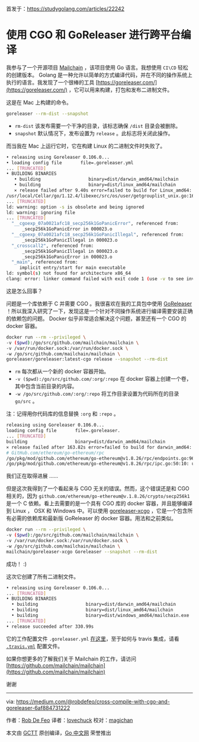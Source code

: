 首发于：https://studygolang.com/articles/22242

# 使用 CGO 和 GoReleaser 进行跨平台编译

我参与了一个开源项目 [Mailchain](https://github.com/mailchain/mailchain) ，该项目使用 Go 语言。我想使用 `CI\CD` 轻松的创建版本。 Golang 是一种允许以简单的方式编译代码，并在不同的操作系统上执行的语言。我发现了一个很棒的工具 [https://goreleaser.com/](https://goreleaser.com/) ，它可以用来构建，打包和发布二进制文件。

这是在 Mac 上构建的命令。

```bash
goreleaser --rm-dist --snapshot
```

- `rm-dist` 该发布需要一个干净的目录，该标志确保 `/dist` 目录会被删除。
- `snapshot` 默认情况下，发布设置为 `release` 。此标志将关闭此操作。

而当我在 Mac 上运行它时，它在构建 Linux 的二进制文件时失败了。

```bash
• releasing using Goreleaser 0.106.0...
• loading config file       file=.goreleaser.yml
... [TRUNCATED]
• BUILDING BINARIES
   • building                  binary=dist/darwin_amd64/mailchain
   • building                  binary=dist/linux_amd64/mailchain
   ⨯ release failed after 9.40s error=failed to build for Linux_amd64: # os/user
/usr/local/Cellar/go/1.12.4/libexec/src/os/user/getgrouplist_unix.go:16:35: warning: passing 'gid_t *' (aka 'unsigned int *') to parameter of type 'int *' converts between pointers to integer types with different sign [-Wpointer-sign]
... [TRUNCATED]
ld: warning: option -s is obsolete and being ignored
ld: warning: ignoring file
... [TRUNCATED]
  "__cgoexp_07a0021afc18_secp256k1GoPanicError", referenced from:
	  _secp256k1GoPanicError in 000023.o
  "__cgoexp_07a0021afc18_secp256k1GoPanicIllegal", referenced from:
	  _secp256k1GoPanicIllegal in 000023.o
  "_crosscall2", referenced from:
	  _secp256k1GoPanicIllegal in 000023.o
	  _secp256k1GoPanicError in 000023.o
  "_main", referenced from:
	 implicit entry/start for main executable
ld: symbol(s) not found for architecture x86_64
clang: error: linker command failed with exit code 1 (use -v to see invocation)
```

这是怎么回事？

问题是一个库依赖于 C 并需要 CGO 。我很喜欢在我的工具包中使用 [GoReleaser](https://goreleaser.com/) ！所以我深入研究了一下，发现这是一个针对不同操作系统进行编译需要安装正确的依赖包的问题。 Docker 似乎非常适合解决这个问题，甚至还有一个 CGO 的 docker 容器。

```bash
docker run --rm --privileged \
-v ($pwd):/go/src/github.com/mailchain/mailchain \
-v /var/run/docker.sock:/var/run/docker.sock \
-w /go/src/github.com/mailchain/mailchain \
goreleaser/goreleaser:latest-cgo release --snapshot --rm-dist
```

- `rm` 每次都从一个新的 docker 容器开始。
- `-v ($pwd):/go/src/github.com/:org/:repo` 在 docker 容器上创建一个卷，其中包含当前目录的内容。
- `-w /go/src/github.com/:org/:repo` 将工作目录设置为代码所在的目录 `go/src` 。

注：记得用你代码库的信息替换 `:org` 和 `:repo` 。

```bash
releasing using Goreleaser 0.106.0...
loading config file       file=.goreleaser.
... [TRUNCATED]
building                  binary=dist/darwin_amd64/mailchain
⨯ release failed after 163.82s error=failed to build for darwin_amd64: Go build GitHub.com/ethereum/go-ethereum/crypto/secp256k1: build constraints exclude all Go files in /go/pkg/mod/github.com/ethereum/go-ethereum@v1.8.26/crypto/secp256k1
# GitHub.com/ethereum/go-ethereum/rpc
/go/pkg/mod/github.com/ethereum/go-ethereum@v1.8.26/rpc/endpoints.go:96:19: undefined: ipcListen
/go/pkg/mod/github.com/ethereum/go-ethereum@v1.8.26/rpc/ipc.go:50:10: undefined: newIPCConnection
```

我们正在取得进展 ......

但是这次我得到了一个看起来与 CGO 无关的错误。然而，这个错误还是和 CGO 相关的，因为 `github.com/ethereum/go-ethereum@v.1.8.26/crypto/secp256k1` 是一个 C 依赖。看上去需要的是一个具有 CGO 库的 docker 容器，并且能够编译到 Linux ， OSX 和 Windows 中。可以使用 [goreleaser-xcgo](https://github.com/mailchain/goreleaser-xcgo) ，它是一个包含所有必需的依赖库和最新版 GoReleaser 的 docker 容器。用法和之前类似。

```bash
docker run --rm --privileged \
-v ($pwd):/go/src/github.com/mailchain/mailchain \
-v /var/run/docker.sock:/var/run/docker.sock \
-w /go/src/github.com/mailchain/mailchain \
mailchain/goreleaser-xcgo Goreleaser --snapshot --rm-dist
```

成功！ :)

这次它创建了所有二进制文件。

```bash
• releasing using Goreleaser 0.106.0...
... [TRUNCATED]
• BUILDING BINARIES
  • building                  binary=dist/darwin_amd64/mailchain
  • building                  binary=dist/linux_amd64/mailchain
  • building                  binary=dist/windows_amd64/mailchain.exe
... [TRUNCATED]
• release succeeded after 330.99s
```

它的工作配置文件 `.goreleaser.yml` [在这里]((https://github.com/mailchain/mailchain/blob/3ffc95a23a82e37f1831dd9e397b2e6f104f18e3/.goreleaser.yml))，至于如何与 travis 集成，请看 [`.travis.yml`](https://github.com/mailchain/mailchain/blob/3ffc95a23a82e37f1831dd9e397b2e6f104f18e3/.travis.yml) 配置文件。

如果你想更多的了解我们关于 Mailchain 的工作，请访问 [https://github.com/mailchain/mailchain](https://github.com/mailchain/mailchain)

谢谢

---

via: <https://medium.com/@robdefeo/cross-compile-with-cgo-and-goreleaser-6af884731222>

作者：[Rob De Feo](https://medium.com/@robdefeo)
译者：[lovechuck](https://github.com/lovechuck)
校对：[magichan](https://github.com/magichan)

本文由 [GCTT](https://github.com/studygolang/GCTT) 原创编译，[Go 中文网](https://studygolang.com/) 荣誉推出
